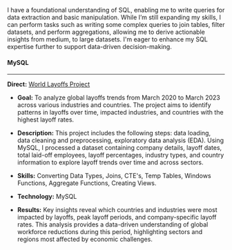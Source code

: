 I have a foundational understanding of SQL, enabling me to write queries for data extraction and basic manipulation. While I’m still expanding my skills, I can perform tasks such as writing some complex queries to join tables, filter datasets, and perform aggregations, allowing me to derive actionable insights from medium, to large datasets. I'm eager to enhance my SQL expertise further to support data-driven decision-making.

#### MySQL

----------------------------------
**Direct:** [World Layoffs Project](https://github.com/tienductienduc/PortfolioProjects/tree/main/SQL/MYSQL)

- **Goal:** To analyze global layoffs trends from March 2020 to March 2023 across various industries and countries. The project aims to identify patterns in layoffs over time, impacted industries, and countries with the highest layoff rates.

- **Description:** This project includes the following steps: data loading, data cleaning and preprocessing, exploratory data analysis (EDA). Using MySQL, I processed a dataset containing company details, layoff dates, total laid-off employees, layoff percentages, industry types, and country information to explore layoff trends over time and across sectors.

- **Skills:** Converting Data Types, Joins, CTE's, Temp Tables, Windows Functions, Aggregate Functions, Creating Views.

- **Technology:** MySQL
  
- **Results:** Key insights reveal which countries and industries were most impacted by layoffs, peak layoff periods, and company-specific layoff rates. This analysis provides a data-driven understanding of global workforce reductions during this period, highlighting sectors and regions most affected by economic challenges.
